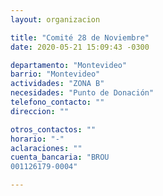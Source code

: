 ```yaml
---
layout: organizacion

title: "Comité 28 de Noviembre"
date: 2020-05-21 15:09:43 -0300

departamento: "Montevideo"
barrio: "Montevideo"
actividades: "ZONA B"
necesidades: "Punto de Donación"
telefono_contacto: ""
direccion: ""

otros_contactos: ""
horario: "-"
aclaraciones: ""
cuenta_bancaria: "BROU
001126179-0004"

---
```

